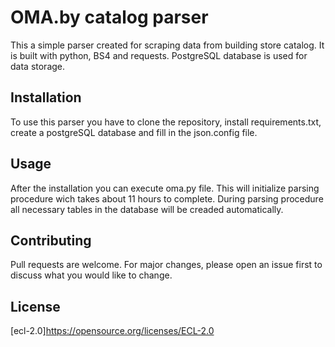# OMA.by catalog parser
This a simple parser created for scraping data from building store catalog. It is built with python, BS4 and requests. PostgreSQL database is used for data storage. 

## Installation
To use this parser you have to clone the repository, install requirements.txt, create a postgreSQL database and fill in the json.config file. 

## Usage
After the installation you can execute oma.py file. This will initialize parsing procedure wich takes about 11 hours to complete. During parsing procedure all necessary tables in the database will be creaded automatically.

## Contributing
Pull requests are welcome. For major changes, please open an issue first to discuss what you would like to change.

## License
[ecl-2.0]https://opensource.org/licenses/ECL-2.0
